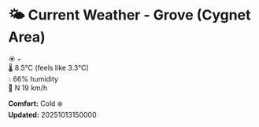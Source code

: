 # 🌤️ Current Weather - Grove (Cygnet Area)

☀️ **-**  
🌡️ 8.5°C (feels like 3.3°C)  
💧 66% humidity  
💨 N 19 km/h  

**Comfort:** Cold ❄️  
**Updated:** 20251013150000
